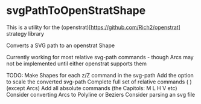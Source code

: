 # svgPathToOpenStratShape
This is a utility for the (openstrat)[https://github.com/Rich2/openstrat] strategy library

Converts a SVG path to an openstrat Shape

Currently working for most relative svg-path commands - though Arcs may not be implemented until either openstrat supports them

TODO:
Make Shapes for each z/Z command in the svg-path
Add the option to scale the converted svg-path
Complete full set of relative commands ( ) (except Arcs) 
Add all absolute commands (the Capitols: M L H V etc)
Consider converting Arcs to Polyline or Beziers
Consider parsing an svg file
